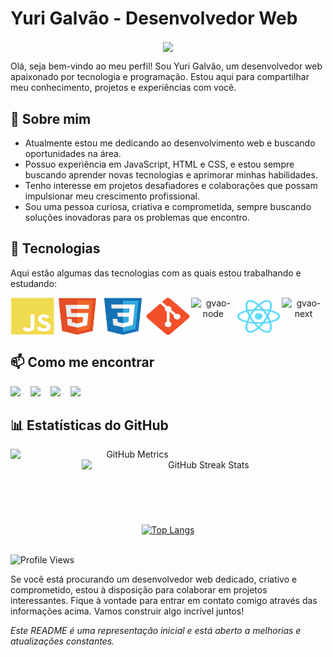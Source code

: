 # Yuri Galvão - Desenvolvedor Web

<p align="center">

  <a>
    <img align="center" src="https://readme-typing-svg.herokuapp.com/?lines=''+Olá,+seja+bem+vindo!+👋;Sou+Yuri+Galvão;Prazer+em+conhecer+você!&center=true&size=30">
  </a>

</p>

Olá, seja bem-vindo ao meu perfil! Sou Yuri Galvão, um desenvolvedor web apaixonado por tecnologia e programação. Estou aqui para compartilhar meu conhecimento, projetos e experiências com você.

## 🚀 Sobre mim

- Atualmente estou me dedicando ao desenvolvimento web e buscando oportunidades na área.
- Possuo experiência em JavaScript, HTML e CSS, e estou sempre buscando aprender novas tecnologias e aprimorar minhas habilidades.
- Tenho interesse em projetos desafiadores e colaborações que possam impulsionar meu crescimento profissional.
- Sou uma pessoa curiosa, criativa e comprometida, sempre buscando soluções inovadoras para os problemas que encontro.

## 🌱 Tecnologias

Aqui estão algumas das tecnologias com as quais estou trabalhando e estudando:

<div align="center" width="100%" style="display:flex; flex-wrap: wrap; justify-content: space-between; align-items: center;">

  <img align="center" alt="gvao-Js" height="60" width="70" src="https://raw.githubusercontent.com/devicons/devicon/master/icons/javascript/javascript-plain.svg">
  <img align="center" alt="gvao-HTML" height="60" width="70" src="https://raw.githubusercontent.com/devicons/devicon/master/icons/html5/html5-original.svg">
  <img align="center" alt="gvao-CSS" height="60" width="70" src="https://raw.githubusercontent.com/devicons/devicon/master/icons/css3/css3-original.svg">
  <img align="center" alt="gvao-git" height="60" width="70" src="https://raw.githubusercontent.com/devicons/devicon/master/icons/git/git-original.svg">
  <img align="center" alt="gvao-node" height="60" width="70" src="https://cdn.jsdelivr.net/gh/devicons/devicon/icons/nodejs/nodejs-original.svg"/>
  <img align="center" alt="gvao-React" height="60" width="70" src="https://raw.githubusercontent.com/devicons/devicon/master/icons/react/react-original.svg">
  <img align="center" alt="gvao-next" height="60" width="70"  src="https://cdn.jsdelivr.net/gh/devicons/devicon/icons/nextjs/nextjs-original.svg"/>

</div>

## 📫 Como me encontrar

<div align="center" style="display:flex; gap: 16px ; align-items: center;">
    <a href="https://wa.me/5585992915328" target="_blank">
      <img src="https://img.shields.io/badge/WhatsApp-25D366?style=for-the-badge&logo=whatsapp&logoColor=white">
    </a>
    <a href="https://www.linkedin.com/in/yuri-galvao/" target="_blank">
      <img src="https://img.shields.io/badge/LinkedIn-2672ae?style=for-the-badge&logo=linkedIn&logoColor=white">
    </a>
    <a href="https://www.instagram.com/yuri.gvao" target="_blank">
      <img src="https://img.shields.io/badge/-Instagram-%23E4405F?style=for-the-badge&logo=instagram&logoColor=white">
    </a>
    <a href="mailto:yuri.gvao@gmail.com" target="_blank">
      <img src="https://img.shields.io/badge/Gmail-D14836?style=for-the-badge&logo=gmail&logoColor=white" >
    </a>
  </div>

## 📊 Estatísticas do GitHub

<div
align=center
width="100%"
style="
display:flex;
flex-wrap: wrap;
justify-content: space-between;
align-items: center;
"
>
  <a style="flex: 1 0 400px" href="https://github.com/anuraghazra/github-readme-stats">
    <img alt="GitHub Metrics" align="left" width=390 src="https://github-readme-streak-stats.herokuapp.com/?user=gvao&theme=tokyonight&border=61dafb&hide_border=true"/>
  </a>
  <a style="flex: 1 0 400px" href="https://github.com/anuraghazra/github-readme-stats">
    <img alt="GitHub Streak Stats" align="right" width=390 src="https://github-readme-stats.vercel.app/api?username=gvao&show_icons=true&theme=tokyonight&border_color=61dafb&hide_border=true"/>
  </a>
</div>
<br><br><br><br><br>
<div align=center>
  <a style="flex: 1 0 400px" href="https://github.com/anuraghazra/github-readme-stats">
    <img alt="Top Langs" align="center" width=390 src="https://github-readme-stats.vercel.app/api/top-langs/?username=gvao&hide=TeX&layout=compact&theme=tokyonight&border_color=61dafb&hide_border=true" />
  </a>
</div>
<br>

<!-- Visualizações do perfil -->
![Profile Views](https://gpvc.arturio.dev/gvao)

<!-- Conclusão -->
Se você está procurando um desenvolvedor web dedicado, criativo e comprometido, estou à disposição para colaborar em projetos interessantes. Fique à vontade para entrar em contato comigo através das informações acima. Vamos construir algo incrível juntos!

<!-- Nota -->
*Este README é uma representação inicial e está aberto a melhorias e atualizações constantes.*
